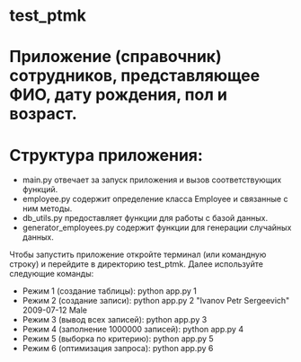# test_ptmk
# Приложение (справочник) сотрудников, представляющее ФИО, дату рождения, пол и возраст. 

# Структура приложения:
- main.py отвечает за запуск приложения и вызов соответствующих функций.
- employee.py содержит определение класса Employee и связанные с ним методы.
- db_utils.py предоставляет функции для работы с базой данных.
- generator_employees.py содержит функции для генерации случайных данных.

Чтобы запустить приложение откройте терминал (или командную строку) и перейдите в директорию test_ptmk.
Далее используйте следующие команды:

- Режим 1 (создание таблицы):  python app.py 1
- Режим 2 (создание записи):  python app.py 2 "Ivanov Petr Sergeevich" 2009-07-12 Male
- Режим 3 (вывод всех записей):  python app.py 3
- Режим 4 (заполнение 1000000 записей):  python app.py 4
- Режим 5 (выборка по критерию):  python app.py 5
- Режим 6 (оптимизация запроса):  python app.py 6
